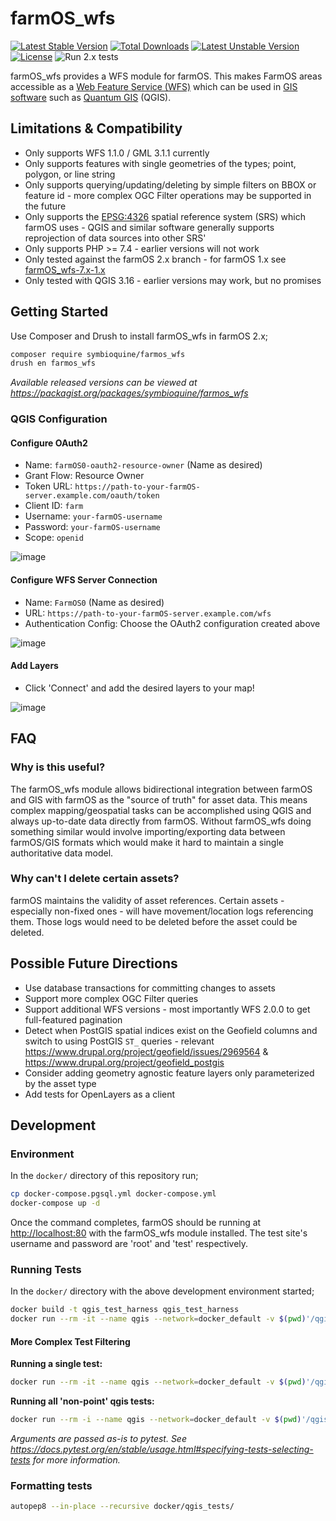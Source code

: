 # farmOS_wfs

[![Latest Stable Version](https://poser.pugx.org/symbioquine/farmos_wfs/v)](//packagist.org/packages/symbioquine/farmos_wfs) [![Total Downloads](https://poser.pugx.org/symbioquine/farmos_wfs/downloads)](//packagist.org/packages/symbioquine/farmos_wfs) [![Latest Unstable Version](https://poser.pugx.org/symbioquine/farmos_wfs/v/unstable)](//packagist.org/packages/symbioquine/farmos_wfs) [![License](https://poser.pugx.org/symbioquine/farmos_wfs/license)](//packagist.org/packages/symbioquine/farmos_wfs) ![Run 2.x tests](https://github.com/symbioquine/farmOS_wfs/workflows/Run%202.x%20tests/badge.svg?branch=2.x)

farmOS_wfs provides a WFS module for farmOS. This makes FarmOS areas accessible as a [Web Feature Service (WFS)](https://www.opengeospatial.org/standards/wfs)
which can be used in [GIS software](https://en.wikipedia.org/wiki/Geographic_information_system) such as [Quantum GIS](https://qgis.org) (QGIS).

## Limitations & Compatibility

* Only supports WFS 1.1.0 / GML 3.1.1 currently
* Only supports features with single geometries of the types; point, polygon, or line string
* Only supports querying/updating/deleting by simple filters on BBOX or feature id - more complex OGC Filter operations may be supported in the future
* Only supports the [EPSG:4326](https://epsg.io/4326) spatial reference system (SRS) which farmOS uses - QGIS and similar software generally supports reprojection of data sources into other SRS'
* Only supports PHP >= 7.4 - earlier versions will not work
* Only tested against the farmOS 2.x branch - for farmOS 1.x see [farmOS_wfs-7.x-1.x](https://github.com/symbioquine/farmOS_wfs/tree/7.x-1.x)
* Only tested with QGIS 3.16 - earlier versions may work, but no promises

## Getting Started

Use Composer and Drush to install farmOS_wfs in farmOS 2.x;

```sh
composer require symbioquine/farmos_wfs
drush en farmos_wfs
```

*Available released versions can be viewed at https://packagist.org/packages/symbioquine/farmos_wfs*

### QGIS Configuration

#### Configure OAuth2

* Name: `farmOS0-oauth2-resource-owner` (Name as desired)
* Grant Flow: Resource Owner
* Token URL: `https://path-to-your-farmOS-server.example.com/oauth/token`
* Client ID: `farm`
* Username: `your-farmOS-username`
* Password: `your-farmOS-username`
* Scope: `openid`

![image](https://user-images.githubusercontent.com/30754460/104083652-44521700-51f5-11eb-9e32-0d6dd3d3db2e.png)

#### Configure WFS Server Connection

* Name: `FarmOS0` (Name as desired)
* URL: `https://path-to-your-farmOS-server.example.com/wfs`
* Authentication Config: Choose the OAuth2 configuration created above

![image](https://user-images.githubusercontent.com/30754460/104083679-7bc0c380-51f5-11eb-8200-38c225281212.png)

#### Add Layers

* Click 'Connect' and add the desired layers to your map!

![image](https://user-images.githubusercontent.com/30754460/103485307-4c035d00-4daa-11eb-851f-075d8e918344.png)

## FAQ

### Why is this useful?

The farmOS_wfs module allows bidirectional integration between farmOS and GIS with farmOS as the "source of truth" for asset data. This means complex mapping/geospatial tasks can be accomplished using QGIS and always up-to-date
data directly from farmOS. Without farmOS_wfs doing something similar would involve importing/exporting data between farmOS/GIS formats which would make it hard to maintain a single authoritative data model.

### Why can't I delete certain assets?

farmOS maintains the validity of asset references. Certain assets - especially non-fixed ones - will have movement/location logs referencing them. Those logs would need to be deleted before the asset could be deleted.

## Possible Future Directions

* Use database transactions for committing changes to assets
* Support more complex OGC Filter queries
* Support additional WFS versions - most importantly WFS 2.0.0 to get full-featured pagination
* Detect when PostGIS spatial indices exist on the Geofield columns and switch to using PostGIS `ST_` queries - relevant https://www.drupal.org/project/geofield/issues/2969564 & https://www.drupal.org/project/geofield_postgis
* Consider adding geometry agnostic feature layers only parameterized by the asset type
* Add tests for OpenLayers as a client

## Development

### Environment

In the `docker/` directory of this repository run;

```sh
cp docker-compose.pgsql.yml docker-compose.yml
docker-compose up -d
```

Once the command completes, farmOS should be running at [http://localhost:80](http://localhost:80) with the farmOS_wfs module installed. The test site's username and password are 'root' and 'test' respectively.


### Running Tests

In the `docker/` directory with the above development environment started;

```sh
docker build -t qgis_test_harness qgis_test_harness
docker run --rm -it --name qgis --network=docker_default -v $(pwd)'/qgis_tests:/tests_directory' qgis_test_harness:latest ./run_tests.sh
```

#### More Complex Test Filtering

**Running a single test:**

```sh
docker run --rm -it --name qgis --network=docker_default -v $(pwd)'/qgis_tests:/tests_directory' qgis_test_harness:latest ./run_tests.sh test_suite/test_cases/qgis_basic_crud_test.py::QgisBasicCrudTest::test_qgis_create_line_string_water_asset
```

**Running all 'non-point' qgis tests:**

```sh
docker run --rm -i --name qgis --network=docker_default -v $(pwd)'/qgis_tests:/tests_directory' qgis_test_harness:latest ./run_tests.sh -k 'qgis and not point'
```

*Arguments are passed as-is to pytest. See https://docs.pytest.org/en/stable/usage.html#specifying-tests-selecting-tests for more information.*

### Formatting tests

```sh
autopep8 --in-place --recursive docker/qgis_tests/
```

